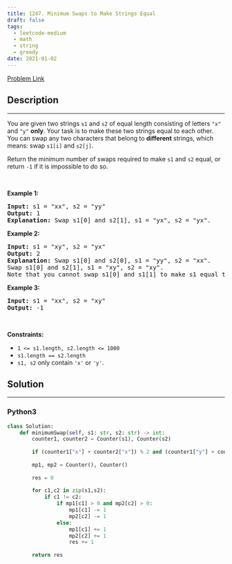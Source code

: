 ```yaml
---
title: 1247. Minimum Swaps to Make Strings Equal
draft: false
tags: 
  - leetcode-medium
  - math
  - string
  - greedy
date: 2021-01-02
---
```


[Problem Link](https://leetcode.com/problems/minimum-swaps-to-make-strings-equal/)

## Description

---
<p>You are given two strings <code>s1</code> and <code>s2</code> of equal length consisting of letters <code>&quot;x&quot;</code> and <code>&quot;y&quot;</code> <strong>only</strong>. Your task is to make these two strings equal to each other. You can swap any two characters that belong to <strong>different</strong> strings, which means: swap <code>s1[i]</code> and <code>s2[j]</code>.</p>

<p>Return the minimum number of swaps required to make <code>s1</code> and <code>s2</code> equal, or return <code>-1</code> if it is impossible to do so.</p>

<p>&nbsp;</p>
<p><strong class="example">Example 1:</strong></p>

<pre>
<strong>Input:</strong> s1 = &quot;xx&quot;, s2 = &quot;yy&quot;
<strong>Output:</strong> 1
<strong>Explanation:</strong> Swap s1[0] and s2[1], s1 = &quot;yx&quot;, s2 = &quot;yx&quot;.
</pre>

<p><strong class="example">Example 2:</strong></p>

<pre>
<strong>Input:</strong> s1 = &quot;xy&quot;, s2 = &quot;yx&quot;
<strong>Output:</strong> 2
<strong>Explanation:</strong> Swap s1[0] and s2[0], s1 = &quot;yy&quot;, s2 = &quot;xx&quot;.
Swap s1[0] and s2[1], s1 = &quot;xy&quot;, s2 = &quot;xy&quot;.
Note that you cannot swap s1[0] and s1[1] to make s1 equal to &quot;yx&quot;, cause we can only swap chars in different strings.
</pre>

<p><strong class="example">Example 3:</strong></p>

<pre>
<strong>Input:</strong> s1 = &quot;xx&quot;, s2 = &quot;xy&quot;
<strong>Output:</strong> -1
</pre>

<p>&nbsp;</p>
<p><strong>Constraints:</strong></p>

<ul>
	<li><code>1 &lt;= s1.length, s2.length &lt;= 1000</code></li>
	<li><code>s1.length == s2.length</code></li>
	<li><code>s1, s2</code> only contain <code>&#39;x&#39;</code> or <code>&#39;y&#39;</code>.</li>
</ul>


## Solution

---
### Python3
``` py title='minimum-swaps-to-make-strings-equal'
class Solution:
    def minimumSwap(self, s1: str, s2: str) -> int:
        counter1, counter2 = Counter(s1), Counter(s2)
        
        if (counter1["x"] + counter2["x"]) % 2 and (counter1["y"] + counter2["y"]) % 2: return -1
        
        mp1, mp2 = Counter(), Counter()
        
        res = 0
        
        for c1,c2 in zip(s1,s2):
            if c1 != c2:
                if mp1[c1] > 0 and mp2[c2] > 0:
                    mp1[c1] -= 1
                    mp2[c2] -= 1
                else:
                    mp1[c1] += 1
                    mp2[c2] += 1
                    res += 1
        
        return res
```

